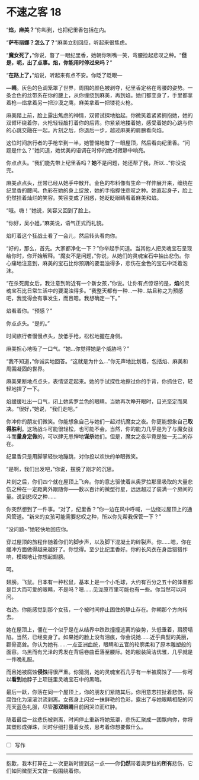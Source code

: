 # 不速之客 18

“**焰，麻美？**”你叫到，也把纪里香包括在内。

“**萨布丽娜？怎么了？**”麻美立刻回应，听起来很焦虑。

“**魔女死了，**”你说，瞥了一眼纪里香，她朝你咧嘴一笑，弯腰捡起悲叹之种。“**但是，呃，出了点事。焰，你能用时停过来吗？**”

“**在路上了，**”焰说，听起来有点不安。你眨了眨眼—

**—睛**。灰色的色调笼罩了世界，周围的颜色被剥夺，纪里香定格在弯腰的姿势。一条金色的丝带系在你的腰上，从你缠绕到麻美，再到焰。她们都变身了，手里都拿着枪—焰拿着另一把沙漠之鹰，麻美拿着一把镂花火枪。

麻美踏上前，脸上露出焦虑的神情，双臂试探地抬起。你微笑着紧紧拥抱她，她的双臂环绕着你，火枪轻轻敲打着你的后背。你紧紧地搂着她，感受着她的心跳与你的心跳交融在一起。片刻之后，你退后一步，越过麻美的肩膀看向焰。

这位时间旅行者的手枪举到一半，她警惕地瞥了一眼屋顶，然后看向纪里香。“问题是什么？”她问道，她优美的语调在时停的绝对寂静中响亮。

你点点头。“我们能先带上纪里香吗？**她**不是问题，她还帮了我，所以...”你没说完。

麻美点点头，丝带已经从她手中散开。金色的布料像有生命一样伸展开来，缠绕在纪里香的腰间。色彩在她的身上绽放，她的手指握住悲叹之种。她直起身子，脸上仍然挂着灿烂的笑容。笑容变成了困惑，她眨眨眼睛看着麻美和焰。

“哦。嗨！”她说，笑容又回到了脸上。

“你好，吴小姐，”麻美说，语气正式而礼貌。

焰盯着这个狂战士看了一会儿，然后转头看向你。

“好的，那么，首先。大家都净化一下？”你举起手问道。当其他人把灵魂宝石呈现给你时，你开始解释。“魔女不是问题，”你说，从她们的灵魂宝石中抽出悲伤。你心痛地注意到，麻美的宝石比你预期的要混浊得多，悲伤在金色的宝石中泛着泡沫。

“在杀死魔女后，我注意到附近有一个新女孩，”你说。让你有点惊讶的是，**焰**的灵魂宝石比日常生活中的要混浊得多。“我整天都有一种...一种...姑且称之为预感吧，我觉得会有事发生，而且嗯。我想确定一下。”

焰看着你。“预感？”

你点点头。“是的。”

时间旅行者慢慢点头，放低手枪，松松地握在身侧。

麻美担心地吸了一口气。“她...你觉得她是个威胁吗？”

“我不知道，”你诚实地回答。“这就是为什么...”你无声地比划着，包括焰、麻美和周围凝固的世界。

麻美果断地点点头，表情坚定起来。她的手试探性地擦过你的手背，你抓住它，轻轻地捏了一下。

焰缓缓吐出一口气，闭上她紫罗兰色的眼睛。当她再次睁开眼时，目光坚定而果决。“很好，”她说，“我们走吧。”

你冲你的朋友们微笑。你能想象自己与她们一起对抗魔女之夜。你更能想象自己**取得胜利**。这场战斗可能很轻松，也可能不会。当然，你的能力几乎是为了与魔女战斗而**量身定做**的，可以肆无忌惮地**谋杀**她们。但是，魔女之夜毕竟是独一无二的存在。

纪里香只是用脚掌轻快地蹦跳，对你投以欢快的单眼微笑。

“是啊，我们出发吧，”你说，摆脱了刚才的沉思。

片刻之后，你们四个就在屋顶上飞奔。你的意志驱使着从奥罗拉那里吸取的大量悲伤之种在一定距离外跟随你——数以百计的微型行星，远远超过了装满一个房间的量。说到悲叹之种……

你突然想到了一件事。“对了，纪里香？”你一边在风中呼喊，一边绕过屋顶上的通风管道。“新来的女孩可能需要悲叹之种，所以你先帮我保管一下？”

“没问题~”她轻快地回应你。

穿过屋顶的旅程伴随着你们的脚步声，以及脚下混凝土的碎裂声。你……嗯，你在缓冲方面做得越来越好了。你觉得。至少比纪里香好。你的长风衣在身后猎猎作响，模糊地让你想起翅膀。

呵。

翅膀。飞鼠。日本有一种松鼠，基本上是一个小毛球，大约有百分之五十的体重都是巨大而可爱的眼睛，不是吗？嗯……见泷原市里可能也有一些。你当然可以问问。

右边。你能感觉到那个女孩，一个被时间停止困住的静止存在。你朝那个方向转去。

她在屋顶上，僵在一个似乎是在从结界中跌跌撞撞逃离的姿势，头低垂着，肩膀塌陷。当然，已经变身了。如果她的脸上没有泪痕，你会说她……近乎典型的美丽，颧骨高耸。你认为她有……一点亚洲血统，眼睛和五官的轮廓柔和了原本雕塑般的面容。乌黑而有光泽的秀发在背后卷曲垂落至腰际。她的服装简洁优雅，几乎就是一件晚礼服。

而且她被腐蚀**侵蚀**得很严重。你猜测，她的灵魂宝石几乎有一半被腐蚀了——你可以**看到**她脖子上项链里灵魂宝石中的黑暗。

最后一跃，你落在同一个屋顶上，你的朋友们紧随其后。你用意志拉扯着悲伤，将腐蚀化为滚滚洪流剥离。女孩身上闪过一抹鲜艳的色彩，露出了与她眼睛相配的闪亮天蓝色礼服，尽管**那双眼睛**目前因哭泣而红肿。

随着最后一丝悲伤被剥离，时间停止重新将她笼罩，悲伤汇聚成一团飘向你，你将其塑形成弹珠，同时仔细打量着女孩，思考着你想要做什么。

---

- [ ] 写作

---

抱歉，我本打算在上一次更新时提到这一点——你**仍然**带着奥罗拉的**所有**悲伤，它们如同微型天文馆一般围绕着你。
